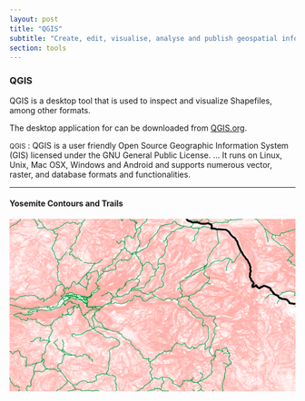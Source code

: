 ```yaml
---
layout: post
title: "QGIS"
subtitle: "Create, edit, visualise, analyse and publish geospatial information"
section: tools
---
```


### QGIS

QGIS is a desktop tool that is used to inspect and visualize Shapefiles, among other formats.

The desktop application for can be downloaded from [QGIS.org](https://qgis.org/en/site/forusers/download.html).

<small>QGIS</small>
: QGIS is a user friendly Open Source Geographic Information System (GIS) licensed under the GNU General Public License. ... It runs on Linux, Unix, Mac OSX, Windows and Android and supports numerous vector, raster, and database formats and functionalities.

---

#### Yosemite Contours and Trails

![](images/16cd1b45.png)
